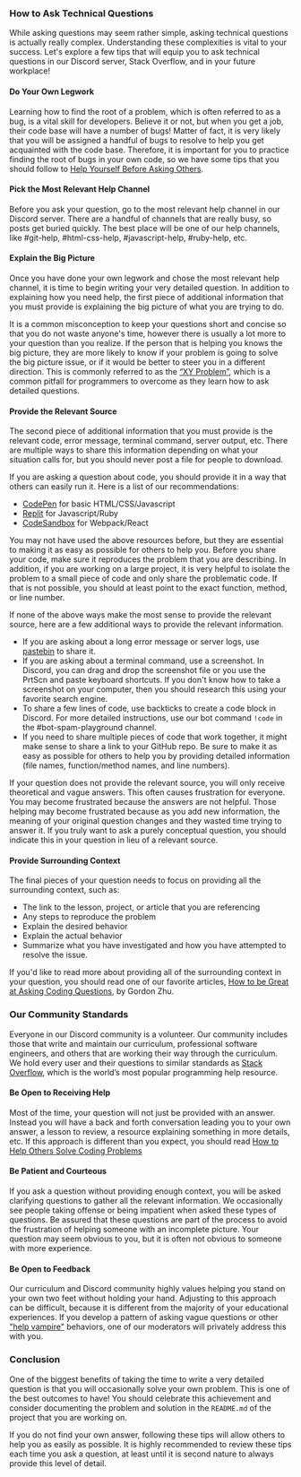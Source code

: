### How to Ask Technical Questions

While asking questions may seem rather simple, asking technical questions is actually really complex. Understanding these complexities is vital to your success. Let's explore a few tips that will equip you to ask technical questions in our Discord server, Stack Overflow, and in your future workplace!

#### Do Your Own Legwork

Learning how to find the root of a problem, which is often referred to as a bug, is a vital skill for developers. Believe it or not, but when you get a job, their code base will have a number of bugs! Matter of fact, it is very likely that you will be assigned a handful of bugs to resolve to help you get acquainted with the code base. Therefore, it is important for you to practice finding the root of bugs in your own code, so we have some tips that you should follow to [Help Yourself Before Asking Others](/before_asking).

#### Pick the Most Relevant Help Channel

Before you ask your question, go to the most relevant help channel in our Discord server. There are a handful of channels that are really busy, so posts get buried quickly. The best place will be one of our help channels, like #git-help, #html-css-help, #javascript-help, #ruby-help, etc.

#### Explain the Big Picture

Once you have done your own legwork and chose the most relevant help channel, it is time to begin writing your very detailed question. In addition to explaining how you need help, the first piece of additional information that you must provide is explaining the big picture of what you are trying to do.

It is a common misconception to keep your questions short and concise so that you do not waste anyone's time, however there is usually a lot more to your question than you realize. If the person that is helping you knows the big picture, they are more likely to know if your problem is going to solve the big picture issue, or if it would be better to steer you in a different direction. This is commonly referred to as the [“XY Problem”](https://xyproblem.info/), which is a common pitfall for programmers to overcome as they learn how to ask detailed questions.

#### Provide the Relevant Source

The second piece of additional information that you must provide is the relevant code, error message, terminal command, server output, etc. There are multiple ways to share this information depending on what your situation calls for, but you should never post a file for people to download.

If you are asking a question about code, you should provide it in a way that others can easily run it. Here is a list of our recommendations:

* [CodePen](https://codepen.io/) for basic HTML/CSS/Javascript
* [Replit](https://replit.com/) for Javascript/Ruby
* [CodeSandbox](https://codesandbox.io/) for Webpack/React

You may not have used the above resources before, but they are essential to making it as easy as possible for others to help you. Before you share your code, make sure it reproduces the problem that you are describing. In addition, if you are working on a large project, it is very helpful to isolate the problem to a small piece of code and only share the problematic code. If that is not possible, you should at least point to the exact function, method, or line number.

If none of the above ways make the most sense to provide the relevant source, here are a few additional ways to provide the relevant information.

* If you are asking about a long error message or server logs, use [pastebin](http://pastebin.com/) to share it.
* If you are asking about a terminal command, use a screenshot. In Discord, you can drag and drop the screenshot file or you use the PrtScn and paste keyboard shortcuts. If you don't know how to take a screenshot on your computer, then you should research this using your favorite search engine.
* To share a few lines of code, use backticks to create a code block in Discord. For more detailed instructions, use our bot command `!code` in the #bot-spam-playground channel.
* If you need to share multiple pieces of code that work together, it might make sense to share a link to your GitHub repo. Be sure to make it as easy as possible for others to help you by providing detailed information (file names, function/method names, and line numbers).

If your question does not provide the relevant source, you will only receive theoretical and vague answers. This often causes frustration for everyone. You may become frustrated because the answers are not helpful. Those helping may become frustrated because as you add new information, the meaning of your original question changes and they wasted time trying to answer it. If you truly want to ask a purely conceptual question, you should indicate this in your question in lieu of a relevant source.

#### Provide Surrounding Context

The final pieces of your question needs to focus on providing all the surrounding context, such as:

* The link to the lesson, project, or article that you are referencing
* Any steps to reproduce the problem
* Explain the desired behavior
* Explain the actual behavior
* Summarize what you have investigated and how you have attempted to resolve the issue.

If you'd like to read more about providing all of the surrounding context in your question, you should read one of our favorite articles, [How to be Great at Asking Coding Questions](https://medium.com/@gordon_zhu/how-to-be-great-at-asking-questions-e37be04d0603), by Gordon Zhu.

### Our Community Standards

Everyone in our Discord community is a volunteer. Our community includes those that write and maintain our curriculum, professional software engineers, and others that are working their way through the curriculum. We hold every user and their questions to similar standards as [Stack Overflow](https://stackoverflow.com/help/how-to-ask), which is the world’s most popular programming help resource.

#### Be Open to Receiving Help

Most of the time, your question will not just be provided with an answer. Instead you will have a back and forth conversation leading you to your own answer, a lesson to review, a resource explaining something in more details, etc. If this approach is different than you expect, you should read [How to Help Others Solve Coding Problems](https://github.com/TheOdinProject/blog/wiki/How-to-Help-Others-Solve-Coding-Problems)

#### Be Patient and Courteous

If you ask a question without providing enough context, you will be asked clarifying questions to gather all the relevant information. We occasionally see people taking offense or being impatient when asked these types of questions. Be assured that these questions are part of the process to avoid the frustration of helping someone with an incomplete picture. Your question may seem obvious to you, but it is often not obvious to someone with more experience.

#### Be Open to Feedback

Our curriculum and Discord community highly values helping you stand on your own two feet without holding your hand. Adjusting to this approach can be difficult, because it is different from the majority of your educational experiences. If you develop a pattern of asking vague questions or other ["help vampire"](https://slash7.com/2006/12/22/vampires/) behaviors, one of our moderators will privately address this with you.

### Conclusion

One of the biggest benefits of taking the time to write a very detailed question is that you will occasionally solve your own problem. This is one of the best outcomes to have! You should celebrate this achievement and consider documenting the problem and solution in the `README.md` of the project that you are working on.

If you do not find your own answer, following these tips will allow others to help you as easily as possible. It is highly recommended to review these tips each time you ask a question, at least until it is second nature to always provide this level of detail.
